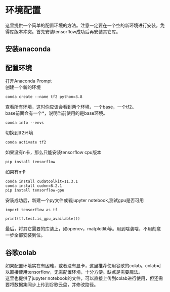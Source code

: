 # 环境配置
这里提供一个简单的配置环境的方法。注意一定要在一个空的新环境进行安装，免得库版本冲突。首先安装tensorflow成功后再安装其它库。
## 安装anaconda
## 配置环境
打开Anaconda Prompt  
创建一个新的环境
```
conda create --name tf2 python=3.8
```
查看所有环境，这时你应该会看到两个环境，一个base，一个tf2。     
base前面会有一个*，说明当前使用的是base环境。
```
conda info --envs
```
切换到tf2环境
```
conda activate tf2
```
如果没有n卡，那么只能安装tensorflow cpu版本
```
pip install tensorflow
```
如果有n卡   
```
conda install cudatoolkit=11.3.1
conda install cudnn=8.2.1
pip install tensorflow-gpu
```
安装成功后，新建一个py文件或者jupyter notebook,测试gpu是否可用
```
import tensorflow as tf
 
print(tf.test.is_gpu_available())
``` 
最后，将其它需要的库装上，如opencv，matplotlib等。用到啥装啥，不用刻意一步全部安装到位。
## 谷歌colab
如果配置环境实在有困难，或者没有显卡，这里推荐使用谷歌的colab。colab可以直接使用tensorflow，无需配置环境，十分方便。缺点是需要魔法。    
这里也提供了jupyter notebook的文件，可以直接上传到colab进行使用，但还需要将数据集同步上传到谷歌云盘，并修改路径。